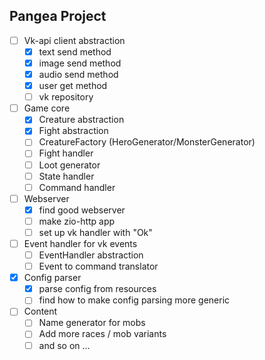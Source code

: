 ## Pangea Project

- [ ] Vk-api client abstraction
    - [x] text send method
    - [x] image send method
    - [x] audio send method
    - [x] user get method
    - [ ] vk repository
- [ ] Game core
    - [x] Creature abstraction
    - [x] Fight abstraction
    - [ ] CreatureFactory (HeroGenerator/MonsterGenerator) 
    - [ ] Fight handler
    - [ ] Loot generator
    - [ ] State handler
    - [ ] Command handler
- [ ] Webserver
    - [x] find good webserver
    - [ ] make zio-http app
    - [ ] set up vk handler with "Ok"
- [ ] Event handler for vk events
    - [ ] EventHandler abstraction
    - [ ] Event to command translator
- [x] Config parser
    - [x] parse config from resources
    - [ ] find how to make config parsing more generic
- [ ] Content
    - [ ] Name generator for mobs
    - [ ] Add more races / mob variants
    - [ ] and so on ...